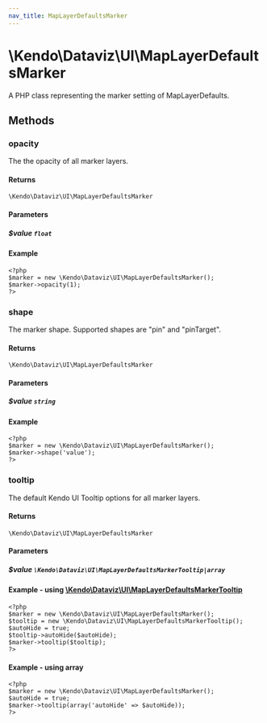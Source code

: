 ```yaml
---
nav_title: MapLayerDefaultsMarker
---
```


# \Kendo\Dataviz\UI\MapLayerDefaultsMarker

A PHP class representing the marker setting of MapLayerDefaults.


## Methods

### opacity
The the opacity of all marker layers.

#### Returns
`\Kendo\Dataviz\UI\MapLayerDefaultsMarker`

#### Parameters

##### $value `float`



#### Example 
    <?php
    $marker = new \Kendo\Dataviz\UI\MapLayerDefaultsMarker();
    $marker->opacity(1);
    ?>

### shape
The marker shape. Supported shapes are "pin" and "pinTarget".

#### Returns
`\Kendo\Dataviz\UI\MapLayerDefaultsMarker`

#### Parameters

##### $value `string`



#### Example 
    <?php
    $marker = new \Kendo\Dataviz\UI\MapLayerDefaultsMarker();
    $marker->shape('value');
    ?>

### tooltip

The default Kendo UI Tooltip options for all marker layers.

#### Returns
`\Kendo\Dataviz\UI\MapLayerDefaultsMarker`

#### Parameters

##### $value `\Kendo\Dataviz\UI\MapLayerDefaultsMarkerTooltip|array`


#### Example - using [\Kendo\Dataviz\UI\MapLayerDefaultsMarkerTooltip](/api/wrappers/php/Kendo/Dataviz/UI/MapLayerDefaultsMarkerTooltip)
    <?php
    $marker = new \Kendo\Dataviz\UI\MapLayerDefaultsMarker();
    $tooltip = new \Kendo\Dataviz\UI\MapLayerDefaultsMarkerTooltip();
    $autoHide = true;
    $tooltip->autoHide($autoHide);
    $marker->tooltip($tooltip);
    ?>

#### Example - using array

    <?php
    $marker = new \Kendo\Dataviz\UI\MapLayerDefaultsMarker();
    $autoHide = true;
    $marker->tooltip(array('autoHide' => $autoHide));
    ?>

